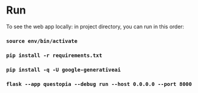 # Run

To see the web app locally: in project directory, you can run in this order:
### `source env/bin/activate`
### `pip install -r requirements.txt`
### `pip install -q -U google-generativeai`
### `flask --app questopia --debug run --host 0.0.0.0 --port 8000`
